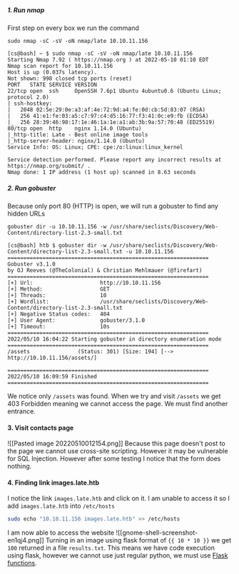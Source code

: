 ##### 1. Run nmap
First step on every box we run the command

```
sudo nmap -sC -sV -oN nmap/late 10.10.11.156
```

```
[cs@bash] ~ $ sudo nmap -sC -sV -oN nmap/late 10.10.11.156
Starting Nmap 7.92 ( https://nmap.org ) at 2022-05-10 01:10 EDT
Nmap scan report for 10.10.11.156
Host is up (0.037s latency).
Not shown: 998 closed tcp ports (reset)
PORT   STATE SERVICE VERSION
22/tcp open  ssh     OpenSSH 7.6p1 Ubuntu 4ubuntu0.6 (Ubuntu Linux; protocol 2.0)
| ssh-hostkey:
|   2048 02:5e:29:0e:a3:af:4e:72:9d:a4:fe:0d:cb:5d:83:07 (RSA)
|   256 41:e1:fe:03:a5:c7:97:c4:d5:16:77:f3:41:0c:e9:fb (ECDSA)
|_  256 28:39:46:98:17:1e:46:1a:1e:a1:ab:3b:9a:57:70:48 (ED25519)
80/tcp open  http    nginx 1.14.0 (Ubuntu)
|_http-title: Late - Best online image tools
|_http-server-header: nginx/1.14.0 (Ubuntu)
Service Info: OS: Linux; CPE: cpe:/o:linux:linux_kernel

Service detection performed. Please report any incorrect results at https://nmap.org/submit/ .
Nmap done: 1 IP address (1 host up) scanned in 8.63 seconds
```

##### 2. Run gobuster
Because only port 80 (HTTP) is open, we will run a gobuster to find any hidden URLs

```
gobuster dir -u 10.10.11.156 -w /usr/share/seclists/Discovery/Web-Content/directory-list-2.3-small.txt
```

```
[cs@bash] htb $ gobuster dir -w /usr/share/seclists/Discovery/Web-Content/directory-list-2.3-small.txt -u 10.10.11.156
===============================================================
Gobuster v3.1.0
by OJ Reeves (@TheColonial) & Christian Mehlmauer (@firefart)
===============================================================
[+] Url:                     http://10.10.11.156
[+] Method:                  GET
[+] Threads:                 10
[+] Wordlist:                /usr/share/seclists/Discovery/Web-Content/directory-list-2.3-small.txt
[+] Negative Status codes:   404
[+] User Agent:              gobuster/3.1.0
[+] Timeout:                 10s
===============================================================
2022/05/10 16:04:22 Starting gobuster in directory enumeration mode
===============================================================
/assets               (Status: 301) [Size: 194] [--> http://10.10.11.156/assets/]

===============================================================
2022/05/10 16:09:59 Finished
===============================================================

```

We notice only `/assets` was found. When we try and visit `/assets` we get 403 Forbidden meaning we cannot access the page. We must find another entrance. 
#### 3. Visit contacts page
![[Pasted image 20220510012154.png]]
Because this page doesn't post to the page we cannot use cross-site scripting. However it may be vulnerable for SQL Injection. However after some testing I notice that the form does nothing.

#### 4. Finding link images.late.htb
I notice the link `images.late.htb` and click on it. I am unable to access it so I add `images.late.htb` into `/etc/hosts`

``` bash
sudo echo "10.10.11.156 images.late.htb" >> /etc/hosts
```

I am now able to access the website
![[gnome-shell-screenshot-en1qj4.png]]
Turning in an image using flask format of `{{ 10 * 10 }}` we get `100` returned in a file `results.txt`. This means we have code execution using flask, however we cannot use just regular python, we must use [Flask functions](https://flask.palletsprojects.com/en/2.1.x/api/#flask.get_flashed_messages). 
